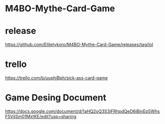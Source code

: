 # M4BO-Mythe-Card-Game

# release
https://github.com/Elitetykoro/M4BO-Mythe-Card-Game/releases/tag/lol

# trello
https://trello.com/b/uuphiBph/sick-ass-card-game

# Game Desing Document
https://docs.google.com/document/d/1aHQ2oQ3S3iFRhpdQeD6iBinEp5WhsF5VjjSm01MxtKE/edit?usp=sharing
